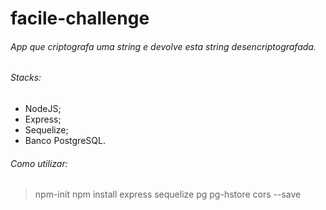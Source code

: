 # facile-challenge

###### App que criptografa uma string e devolve esta string desencriptografada.

###### Stacks:

- NodeJS;
- Express;
- Sequelize;
- Banco PostgreSQL.

###### Como utilizar:

> npm-init
> npm install express sequelize pg pg-hstore cors --save
